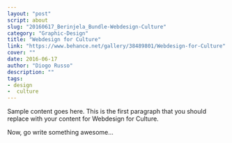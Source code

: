 ```yaml
---
layout: "post"
script: about
slug: "20160617_Berinjela_Bundle-Webdesign-Culture"
category: "Graphic-Design"
title: "Webdesign for Culture"
link: "https://www.behance.net/gallery/38489801/Webdesign-for-Culture"
cover: ""
date: 2016-06-17
author: "Diogo Russo"
description: ""
tags:
- design
-  culture
---
```

 
Sample content goes here. This is the first paragraph that you should replace with your content for Webdesign for Culture.
 
Now, go write something awesome...
